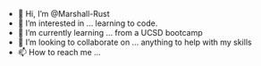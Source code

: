 - 👋 Hi, I’m @Marshall-Rust
- 👀 I’m interested in ... learning to code.
- 🌱 I’m currently learning ... from a UCSD bootcamp
- 💞️ I’m looking to collaborate on ... anything to help with my skills
- 📫 How to reach me ... 

<!---
Marshall-Rust/Marshall-Rust is a ✨ special ✨ repository because its `README.md` (this file) appears on your GitHub profile.
You can click the Preview link to take a look at your changes.
--->
